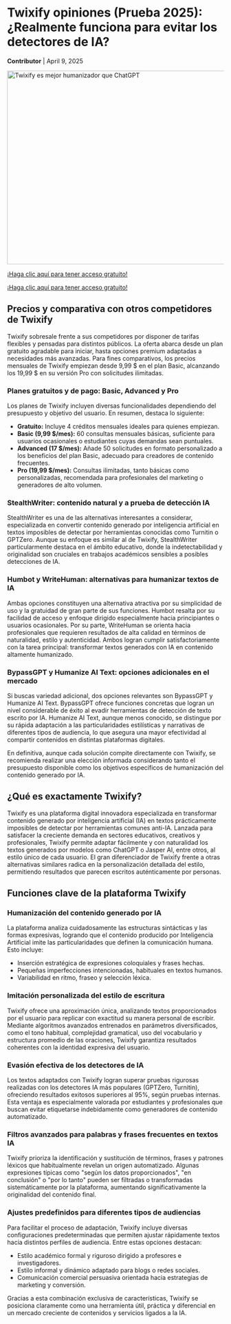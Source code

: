 <h1>Twixify opiniones (Prueba 2025): ¿Realmente funciona para evitar los detectores de IA?</h1>
<p><strong>Contributor</strong> | <time datetime="2025-04-09">April 9, 2025</time></p>

<img src="https://i.ytimg.com/vi/MBl9I_kX9sY/hq720.jpg?sqp=-oaymwEhCK4FEIIDSFryq4qpAxMIARUAAAAAGAElAADIQj0AgKJD&rs=AOn4CLC3_dYmPSmH0ldHAHwy_WLelL5O_A"
  alt="Twixify es mejor humanizador que ChatGPT"
  width="800"
  height="450"
/>

<a target="_blank" href="https://main.twixify.com/register?via=new">¡Haga clic aquí para tener acceso gratuito!</a>

<a target="_blank" href="https://main.twixify.com/register?via=new">¡Haga clic aquí para tener acceso gratuito!</a>


<h2>Precios y comparativa con otros competidores de Twixify</h2>

<p>Twixify sobresale frente a sus competidores por disponer de tarifas flexibles y pensadas para distintos públicos. La oferta abarca desde un plan gratuito agradable para iniciar, hasta opciones premium adaptadas a necesidades más avanzadas. Para fines comparativos, los precios mensuales de Twixify empiezan desde 9,99 $ en el plan Basic, alcanzando los 19,99 $ en su versión Pro con solicitudes ilimitadas.</p>

<h3>Planes gratuitos y de pago: Basic, Advanced y Pro</h3>

<p>Los planes de Twixify incluyen diversas funcionalidades dependiendo del presupuesto y objetivo del usuario. En resumen, destaca lo siguiente:</p>

<ul>
  <li><strong>Gratuito:</strong> Incluye 4 créditos mensuales ideales para quienes empiezan.</li>
  <li><strong>Basic (9,99 $/mes):</strong> 60 consultas mensuales básicas, suficiente para usuarios ocasionales o estudiantes cuyas demandas sean puntuales.</li>
  <li><strong>Advanced (17 $/mes):</strong> Añade 50 solicitudes en formato personalizado a los beneficios del plan Basic, adecuado para creadores de contenido frecuentes.</li>
  <li><strong>Pro (19,99 $/mes):</strong> Consultas ilimitadas, tanto básicas como personalizadas, recomendada para profesionales del marketing o generadores de alto volumen.</li>
</ul>

<h3>StealthWriter: contenido natural y a prueba de detección IA</h3>

<p>StealthWriter es una de las alternativas interesantes a considerar, especializada en convertir contenido generado por inteligencia artificial en textos imposibles de detectar por herramientas conocidas como Turnitin o GPTZero. Aunque su enfoque es similar al de Twixify, StealthWriter particularmente destaca en el ámbito educativo, donde la indetectabilidad y originalidad son cruciales en trabajos académicos sensibles a posibles detecciones de IA.</p>

<h3>Humbot y WriteHuman: alternativas para humanizar textos de IA</h3>

<p>Ambas opciones constituyen una alternativa atractiva por su simplicidad de uso y la gratuidad de gran parte de sus funciones. Humbot resalta por su facilidad de acceso y enfoque dirigido especialmente hacia principiantes o usuarios ocasionales. Por su parte, WriteHuman se orienta hacia profesionales que requieren resultados de alta calidad en términos de naturalidad, estilo y autenticidad. Ambos logran cumplir satisfactoriamente con la tarea principal: transformar textos generados con IA en contenido altamente humanizado.</p>

<h3>BypassGPT y Humanize AI Text: opciones adicionales en el mercado</h3>

<p>Si buscas variedad adicional, dos opciones relevantes son BypassGPT y Humanize AI Text. BypassGPT ofrece funciones concretas que logran un nivel considerable de éxito al evadir herramientas de detección de texto escrito por IA. Humanize AI Text, aunque menos conocido, se distingue por su rápida adaptación a las particularidades estilísticas y narrativas de diferentes tipos de audiencia, lo que asegura una mayor efectividad al compartir contenidos en distintas plataformas digitales.</p>

<p>En definitiva, aunque cada solución compite directamente con Twixify, se recomienda realizar una elección informada considerando tanto el presupuesto disponible como los objetivos específicos de humanización del contenido generado por IA.</p>
<h2>¿Qué es exactamente Twixify?</h2>
<p>Twixify es una plataforma digital innovadora especializada en transformar contenido generado por inteligencia artificial (IA) en textos prácticamente imposibles de detectar por herramientas comunes anti-IA. Lanzada para satisfacer la creciente demanda en sectores educativos, creativos y profesionales, Twixify permite adaptar fácilmente y con naturalidad los textos generados por modelos como ChatGPT o Jasper AI, entre otros, al estilo único de cada usuario. El gran diferenciador de Twixify frente a otras alternativas similares radica en la personalización detallada del estilo, permitiendo resultados que parecen escritos auténticamente por personas.</p>

<h2>Funciones clave de la plataforma Twixify</h2>

<h3>Humanización del contenido generado por IA</h3>
<p>La plataforma analiza cuidadosamente las estructuras sintácticas y las formas expresivas, logrando que el contenido producido por Inteligencia Artificial imite las particularidades que definen la comunicación humana. Esto incluye:</p>
<ul>
    <li>Inserción estratégica de expresiones coloquiales y frases hechas.</li>
    <li>Pequeñas imperfecciones intencionadas, habituales en textos humanos.</li>
    <li>Variabilidad en ritmo, fraseo y selección léxica.</li>
</ul>

<h3>Imitación personalizada del estilo de escritura</h3>
<p>Twixify ofrece una aproximación única, analizando textos proporcionados por el usuario para replicar con exactitud su manera personal de escribir. Mediante algoritmos avanzados entrenados en parámetros diversificados, como el tono habitual, complejidad gramatical, uso del vocabulario y estructura promedio de las oraciones, Twixify garantiza resultados coherentes con la identidad expresiva del usuario.</p>

<h3>Evasión efectiva de los detectores de IA</h3>
<p>Los textos adaptados con Twixify logran superar pruebas rigurosas realizadas con los detectores IA más populares (GPTZero, Turnitin), ofreciendo resultados exitosos superiores al 95%, según pruebas internas. Esta ventaja es especialmente valorada por estudiantes y profesionales que buscan evitar etiquetarse indebidamente como generadores de contenido automatizado.</p>

<h3>Filtros avanzados para palabras y frases frecuentes en textos IA</h3>
<p>Twixify prioriza la identificación y sustitución de términos, frases y patrones léxicos que habitualmente revelan un origen automatizado. Algunas expresiones típicas como "según los datos proporcionados", "en conclusión" o "por lo tanto" pueden ser filtradas o transformadas sistemáticamente por la plataforma, aumentando significativamente la originalidad del contenido final.</p>

<h3>Ajustes predefinidos para diferentes tipos de audiencias</h3>
<p>Para facilitar el proceso de adaptación, Twixify incluye diversas configuraciones predeterminadas que permiten ajustar rápidamente textos hacia distintos perfiles de audiencia. Entre estas opciones destacan:</p>
<ul>
    <li>Estilo académico formal y riguroso dirigido a profesores e investigadores.</li>
    <li>Estilo informal y dinámico adaptado para blogs o redes sociales.</li>
    <li>Comunicación comercial persuasiva orientada hacia estrategias de marketing y conversión.</li>
</ul>

<p>Gracias a esta combinación exclusiva de características, Twixify se posiciona claramente como una herramienta útil, práctica y diferencial en un mercado creciente de contenidos y servicios ligados a la IA.</p>
